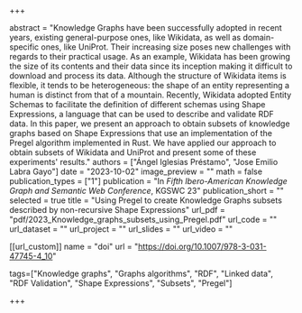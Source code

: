 +++

abstract = "Knowledge Graphs have been successfully adopted in recent years, existing general-purpose ones, like Wikidata, as well as domain-specific ones, like UniProt. Their increasing size poses new challenges with regards to their practical usage. As an example, Wikidata has been growing the size of its contents and their data since its inception making it difficult to download and process its data. Although the structure of Wikidata items is flexible, it tends to be heterogeneous: the shape of an entity representing a human is distinct from that of a mountain. Recently, Wikidata adopted Entity Schemas to facilitate the definition of different schemas using Shape Expressions, a language that can be used to describe and validate RDF data. In this paper, we present an approach to obtain subsets of knowledge graphs based on Shape Expressions that use an implementation of the Pregel algorithm implemented in Rust. We have applied our approach to obtain subsets of Wikidata and UniProt and present some of these experiments' results."
authors = ["Ángel Iglesias Préstamo", "Jose Emilio Labra Gayo"]
date = "2023-10-02"
image_preview = ""
math = false
publication_types = ["1"]
publication = "In *Fifth Ibero-American Knowledge Graph and Semantic Web Conference*, KGSWC 23"
publication_short = ""
selected = true
title = "Using Pregel to create Knowledge Graphs subsets described by non-recursive Shape Expressions"
url_pdf = "pdf/2023_Knowledge_graphs_subsets_using_Pregel.pdf"
url_code = ""
url_dataset = ""
url_project = ""
url_slides = ""
url_video = ""

[[url_custom]]
name = "doi"
url = "https://doi.org/10.1007/978-3-031-47745-4_10"

tags=["Knowledge graphs", "Graphs algorithms", "RDF", "Linked data", "RDF Validation", "Shape Expressions", "Subsets", "Pregel"]

+++